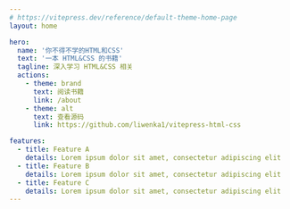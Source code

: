 ```yaml
---
# https://vitepress.dev/reference/default-theme-home-page
layout: home

hero:
  name: '你不得不学的HTML和CSS'
  text: '一本 HTML&CSS 的书籍'
  tagline: 深入学习 HTML&CSS 相关
  actions:
    - theme: brand
      text: 阅读书籍
      link: /about
    - theme: alt
      text: 查看源码
      link: https://github.com/liwenka1/vitepress-html-css

features:
  - title: Feature A
    details: Lorem ipsum dolor sit amet, consectetur adipiscing elit
  - title: Feature B
    details: Lorem ipsum dolor sit amet, consectetur adipiscing elit
  - title: Feature C
    details: Lorem ipsum dolor sit amet, consectetur adipiscing elit
---
```

